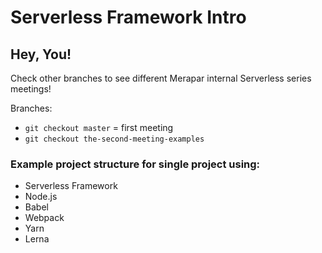 # Serverless Framework Intro

## Hey, You!

Check other branches to see different Merapar internal Serverless series meetings!

Branches:
- `git checkout master` = first meeting
- `git checkout the-second-meeting-examples`


### Example project structure for single project using:
- Serverless Framework
- Node.js
- Babel
- Webpack
- Yarn
- Lerna